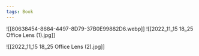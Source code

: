 ```yaml
---
tags: Book
---
```

![[80638454-8684-4497-8D79-37B0E99882D6.webp]]
![[2022_11_15 18_25 Office Lens (1).jpg]]

![[2022_11_15 18_25 Office Lens (2).jpg]]

